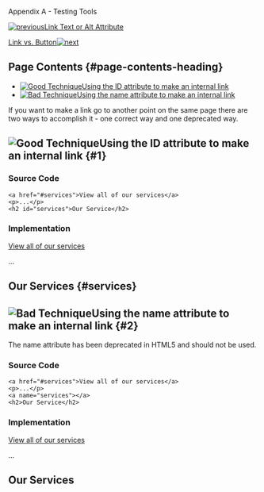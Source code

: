 Appendix A - Testing Tools

[![previous](images/left-arrow.png)Link Text or Alt
Attribute](http://accessibility.oit.ncsu.edu/training/accessibility-handbook/link-text-alt.html)

[Link vs.
Button![next](images/right-arrow.png)](http://accessibility.oit.ncsu.edu/training/accessibility-handbook/link-behavior.html)

Page Contents {#page-contents-heading}
-------------

-   [![Good Technique](images/checkmark-small.png "Good Technique")Using
    the ID attribute to make an internal link](#1)
-   [![Bad Technique](images/x-small.png "Bad Technique")Using the name
    attribute to make an internal link](#2)

If you want to make a link go to another point on the same page there
are two ways to accomplish it - one correct way and one deprecated way.

![Good Technique](images/checkmark-small.png "Good Technique")Using the ID attribute to make an internal link {#1}
-------------------------------------------------------------------------------------------------------------

### Source Code

~~~~ {.code}
<a href="#services">View all of our services</a>
<p>...</p>
<h2 id="services">Our Service</h2>
~~~~

### Implementation

[View all of our services](#services)

...

Our Services {#services}
------------

![Bad Technique](images/x-small.png "Bad Technique")Using the name attribute to make an internal link {#2}
-----------------------------------------------------------------------------------------------------

The name attribute has been deprecated in HTML5 and should not be used.

### Source Code

~~~~ {.code}
<a href="#services">View all of our services</a>
<p>...</p>
<a name="services"></a>
<h2>Our Service</h2>
~~~~

### Implementation

[View all of our services](#services)

...

Our Services
------------
